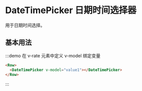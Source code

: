 # DateTimePicker 日期时间选择器

用于日期时间选择。

## 基本用法

:::demo 在 v-rate 元素中定义 v-model 绑定变量

```html
<Row>
  <DateTimePicker v-model="value1"></DateTimePicker>
</Row>
```
:::

<script>
  import Row from '@/components/row';
  import DateTimePicker from '@/components/date-time-picker';

  export default {
    components: {
      Row,
      DateTimePicker,
    },
    data() {
      return {
        value1: 1,
        value2: 2,
      };
    },
    methods: {
    },
  };
</script>